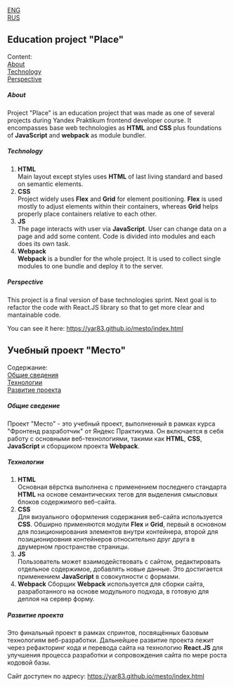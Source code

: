 [ENG](#education-project-place)<br>
[RUS](#учебный-проект-место)

## Education project "Place"

Content:<br>
[About](#about)<br>
[Technology](#technology)<br>
[Perspective](#perspective)<br>

##### About
Project "Place" is an education project that was made as one of several projects during Yandex Praktikum frontend developer course. It encompasses base web technologies as **HTML** and **CSS** plus foundations of **JavaScript** and **webpack** as module bundler.
##### Technology
1. **HTML**<br>
  Main layout except styles uses **HTML** of last living standard and based on semantic elements.
2. **CSS**<br>
  Project widely uses **Flex** and **Grid** for element positioning. **Flex** is used mostly to adjust elements within their containers, whereas **Grid** helps properly place containers relative to each other.
3. **JS**<br>
  The page interacts with user via **JavaScript**. User can change data on a page and add some content. Code is divided into modules and each does its own task. 
4. **Webpack**<br>
  **Webpack** is a bundler for the whole project. It is used to collect single modules to one bundle and deploy it to the server.
  
##### Perspective
This project is a final version of base technologies sprint. Next goal is to refactor the code with React.JS library so that to get more clear and mantainable code.

You can see it here: https://yar83.github.io/mesto/index.html

## Учебный проект "Место"

Содержание:<br>
[Общие сведения](#общие-сведения)<br>
[Технологии](#технологии)<br>
[Развитие проекта](#развитие-проекта)<br>

##### Общие сведение
Проект "Место" - это учебный проект, выполненный в рамках курса "Фронтенд разработчик" от Яндекс Практикума. Он включается в себя работу с основными веб-технологиями, такими как **HTML**, **CSS**, **JavaScript** и сборщиком проекта **Webpack**.

##### Технологии
1. **HTML**<br>
  Основная вёрстка выполнена с применением последнего стандарта **HTML** на основе семантических тегов для выделения смысловых блоков содержимого веб-сайта.
2. **CSS**<br>
  Для визуального оформления содержания веб-сайта используется **CSS**. Обширно применяются модули **Flex** и **Grid**, первый в основном для позиционирования элементов внутри контейнера, второй для позиционировния контейнеров относительно друг друга в двумерном пространстве страницы.
3. **JS**<br>
  Пользователь может взаимодействовать с сайтом, редактировать отдельное содержимое, добавлять новые данные. Это достигается применением **JavaScript** в совокупности с формами.
4. **Webpack**
  Сборщик **Webpack** используется для сборки сайта, разработанного на основе модульного подхода, в готовую для деплоя на сервер форму.

##### Развитие проекта
Это финальный проект в рамках спринтов, посвящённых базовым технологиям веб-разработки. Дальнейшее развитие проекта лежит через рефакторинг кода и перевода сайта на технологию **React.JS** для улучшения процесса разработки и сопровождения сайта по мере роста кодовой базы.

Сайт доступен по адресу: https://yar83.github.io/mesto/index.html
